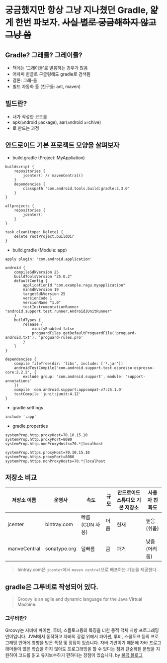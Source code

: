# 궁금했지만 항상 그냥 지나쳤던 Gradle, 얉게 한번 파보자. ~~사실 별로 궁금해하지 않고 그냥 씀~~

## Gradle? 그래들? 그레이들?
- 책에는 ‘그레이들’로 발음하는 경우가 많음
- 어차피 한글로 구글링해도 gradle로 검색됨
- 결론: 그래-들
- 빌드 자동화 툴 (친구들: ant, maven)

## 빌드란?
- 내가 작성한 코드를
- apk(`a`ndroid `p`ac`k`age), aar(`a`ndroid `ar`chive)
- 로 만드는 과정

## 안드로이드 기본 프로젝트 모양을 살펴보자
- build.gradle (Project: MyAppliation)
```
buildscript {
    repositories {
        jcenter() // mavenCentral()
    }
    dependencies {
        classpath 'com.android.tools.build:gradle:2.3.0'
    }
}

allprojects {
    repositories {
        jcenter()
    }
}

task clean(type: Delete) {
    delete rootProject.buildDir
}
```
- build.gradle (Module: app)

```
apply plugin: 'com.android.application'

android {
    compileSdkVersion 25
    buildToolsVersion "25.0.2"
    defaultConfig {
        applicationId "com.example.ragu.myapplication"
        minSdkVersion 19
        targetSdkVersion 25
        versionCode 1
        versionName "1.0"
        testInstrumentationRunner "android.support.test.runner.AndroidJUnitRunner"
    }
    buildTypes {
        release {
            minifyEnabled false
            proguardFiles getDefaultProguardFile('proguard-android.txt'), 'proguard-rules.pro'
        }
    }
}

dependencies {
    compile fileTree(dir: 'libs', include: ['*.jar'])
    androidTestCompile('com.android.support.test.espresso:espresso-core:2.2.2', {
        exclude group: 'com.android.support', module: 'support-annotations'
    })
    compile 'com.android.support:appcompat-v7:25.1.0'
    testCompile 'junit:junit:4.12'
}

```
- gradle.settings
```
include ':app'
```
- gradle.properties
```
systemProp.http.proxyHost=70.10.15.10
systemProp.http.proxyPort=8080
systemProp.http.nonProxyHosts=70.*|localhost
 
systemProp.https.proxyHost=70.10.15.10
systemProp.https.proxyPort=8080
systemProp.https.nonProxyHosts=70.*|localhost
```

## 저장소 비교
저장소 이름|운영사|속도|규모|안드로이드 스튜디오 기본 저장소|사용자 친화도
-|-|-|-|-|-
jcenter|bintray.com|빠름(CDN 사용)|더큼|현재|높음(쉬움)
manveCentral|sonatype.org|덜빠름|큼|과거|낮음(어려움)

> bintray.com은 `jcenter`에서 `maven central`으로 배포하는 기능을 제공한다.

## gradle은 그루비로 작성되어 있다.
> Groovy is an agile and dynamic language for the Java Virtual Machine.

### 그루비란?
Groovy는 자바에 파이썬, 루비, 스몰토크등의 특징을 더한 동적 객체 지향 프로그래밍 언어입니다.  JVM에서 동작하고 자바의 강점 위에서 파이썬, 루비, 스몰토크 등의 프로그래밍 언어에 영향을 받은 특징 및 장점이 있습니다. 자바 기반이기 때문에 자바 프로그래머들이 많은 학습을 하지 않아도 프로그래밍을 할 수 있다는 점과 단순화된 문법을 지원하여 코드를 읽고 유지보수하기 편하다는 장점이 있습니다. by [불곰 블로그](http://brownbears.tistory.com)